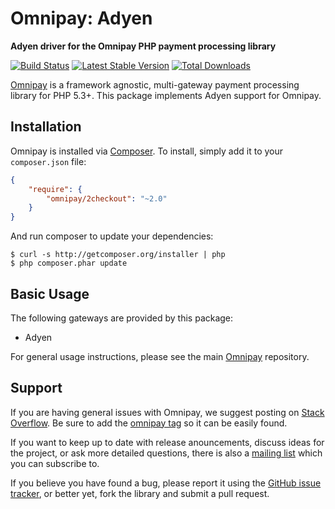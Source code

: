 # Omnipay: Adyen

**Adyen driver for the Omnipay PHP payment processing library**

[![Build Status](https://travis-ci.org/omnipay/2checkout.png?branch=master)](https://travis-ci.org/omnipay/2checkout)
[![Latest Stable Version](https://poser.pugx.org/omnipay/2checkout/version.png)](https://packagist.org/packages/omnipay/2checkout)
[![Total Downloads](https://poser.pugx.org/omnipay/2checkout/d/total.png)](https://packagist.org/packages/omnipay/2checkout)

[Omnipay](https://github.com/omnipay/omnipay) is a framework agnostic, multi-gateway payment
processing library for PHP 5.3+. This package implements Adyen support for Omnipay.

## Installation

Omnipay is installed via [Composer](http://getcomposer.org/). To install, simply add it
to your `composer.json` file:

```json
{
    "require": {
        "omnipay/2checkout": "~2.0"
    }
}
```

And run composer to update your dependencies:

    $ curl -s http://getcomposer.org/installer | php
    $ php composer.phar update

## Basic Usage

The following gateways are provided by this package:

* Adyen

For general usage instructions, please see the main [Omnipay](https://github.com/omnipay/omnipay)
repository.

## Support

If you are having general issues with Omnipay, we suggest posting on
[Stack Overflow](http://stackoverflow.com/). Be sure to add the
[omnipay tag](http://stackoverflow.com/questions/tagged/omnipay) so it can be easily found.

If you want to keep up to date with release anouncements, discuss ideas for the project,
or ask more detailed questions, there is also a [mailing list](https://groups.google.com/forum/#!forum/omnipay) which
you can subscribe to.

If you believe you have found a bug, please report it using the [GitHub issue tracker](https://github.com/omnipay/2checkout/issues),
or better yet, fork the library and submit a pull request.
